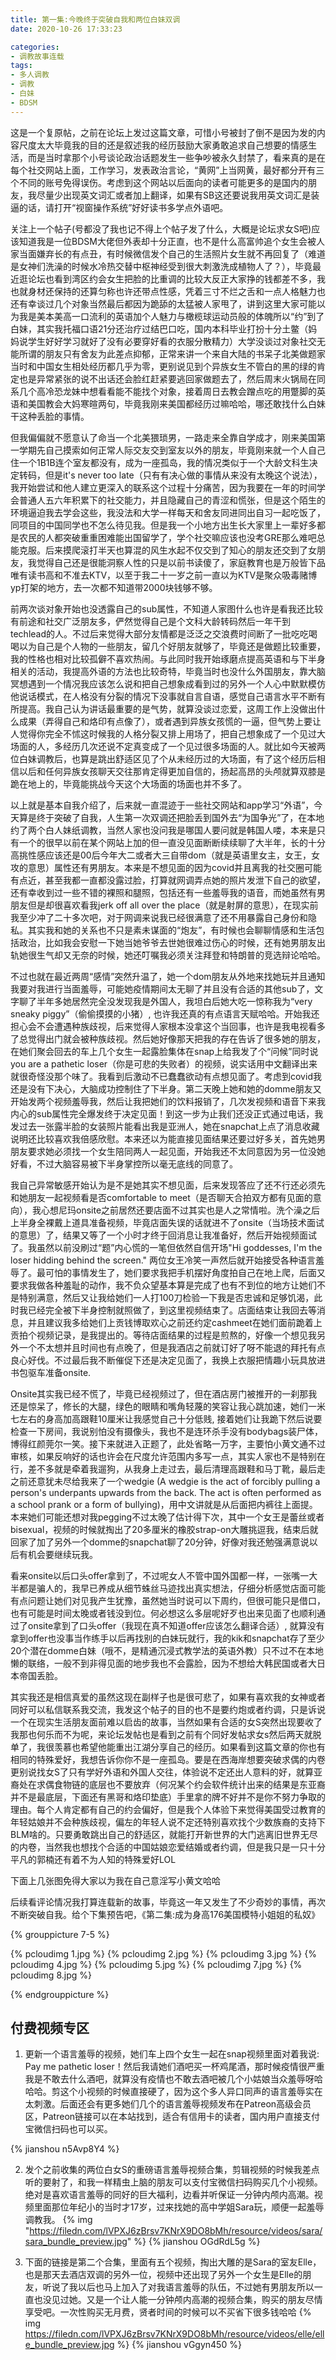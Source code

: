 ```yaml
---
title: 第一集:今晚终于突破自我和两位白妹双调
date: 2020-10-26 17:33:23

categories:
- 调教故事连载
tags:
- 多人调教
- 调教
- 白妹
- BDSM
---
```


这是一个复原帖，之前在论坛上发过这篇文章，可惜小号被封了倒不是因为发的内容尺度太大毕竟我的目的还是叙述我的经历鼓励大家勇敢追求自己想要的情感生活，而是当时拿那个小号谈论政治话题发生一些争吵被永久封禁了，看来真的是在每个社交网站上面，工作学习，发表政治言论，“黄网”上当网黄，最好都分开有三个不同的账号免得误伤。考虑到这个网站以后面向的读者可能更多的是国内的朋友，我尽量少出现英文词汇或者加上翻译，如果有SB这还要说我用英文词汇是装逼的话，请打开“视窗操作系统”好好读书多学点外语吧。

<!-- more -->

关注上一个帖子(号都没了我也记不得上个帖子发了什么，大概是论坛求女S吧)应该知道我是一位BDSM大佬但外表却十分正直，也不是什么高富帅追个女生会被人家当面嫌弃长的有点丑，有时候微信发个自己的生活照片女生就不再回复了（难道是女神们洗澡的时候水冷热交替中枢神经受到很大刺激洗成植物人了？），毕竟最近逛论坛也看到湾区约会女生把脸的比重调的比较大反正大家挣的钱都差不多，我也就身材还保持的还算匀称也许还带点性感，凭着三寸不烂之舌和一点人格魅力也还有幸谈过几个对象当然最后都因为跪舔的太猛被人家甩了，讲到这里大家可能以为我是美本美高一口流利的英语加个人魅力与橄榄球运动员般的体魄所以“约”到了白妹，其实我托福口语21分还治疗过结巴口吃，国内本科毕业打扮十分土鳖（妈妈说学生好好学习就好了没有必要穿好看的衣服分散精力）大学没谈过对象社交无能所谓的朋友只有舍友为此差点抑郁，正常来讲一个来自大陆的书呆子北美做题家当时和中国女生相处经历都几乎为零，更别说见到个异族女生不管白的黑的绿的肯定也是异常紧张的说不出话还会脸红赶紧要逃回家做题去了，然后周末火锅局在同系几个高冷恐龙妹中想看看能不能找个对象，接着周日去教会蹭点吃的用蹩脚的英语和美国教会大妈寒暄两句，毕竟我刚来美国都经历过嘛哈哈，哪还敢找什么白妹干这种丢脸的事情。

但我偏偏就不愿意认了命当一个北美猥琐男，一路走来全靠自学成才，刚来美国第一学期先自己摸索如何正常人际交友交到室友以外的朋友，毕竟刚来就一个人自己住一个1B1B连个室友都没有，成为一座孤岛，我的情况类似于一个大龄文科生决定转码，但是it's never too late（只有有决心做的事情从来没有太晚这个说法），我开始尝试和他人建立更深入的联系这个过程十分痛苦，因为我要在一年的时间学会普通人五六年积累下的社交能力，并且隐藏自己的青涩和慌张，但是这个陌生的环境逼迫我去学会这些，我没法和大学一样每天和舍友同进同出自习一起吃饭了，同项目的中国同学也不怎么待见我。但是我一个小地方出生长大家里上一辈好多都是农民的人都突破重重困难能出国留学了，学个社交嘛应该也没考GRE那么难吧总能克服。后来摸爬滚打半天也算混的风生水起不仅交到了知心的朋友还交到了女朋友，我觉得自己还是很能洞察人性的只是以前书读傻了，家庭教育也是万般皆下品唯有读书高和不准去KTV，以至于我二十一岁之前一直以为KTV是聚众吸毒赌博yp打架的地方，去一次都不知道带2000块钱够不够。

前两次谈对象开始也没透露自己的sub属性，不知道人家图什么也许是看我还比较有前途和社交广泛朋友多，俨然觉得自己是个文科大龄转码然后一年干到techlead的人。不过后来觉得大部分友情都是泛泛之交浪费时间断了一批吃吃喝喝以为自己是个人物的一些朋友，留几个好朋友就够了，毕竟还是做题比较重要，我的性格也相对比较孤僻不喜欢热闹。与此同时我开始琢磨点提高英语和与下半身相关的活动，我提高外语的方法也比较奇特，毕竟当时也没什么外国朋友，靠大脑冥想遇到一个情况我应该怎么说和把自己想象成看到过的另外一个人心中默默模仿他说话模式，在人格没有分裂的情况下没事就自言自语，感觉自己语言水平不断有所提高。我自己认为讲话最重要的是气势，就算没谈过恋爱，这周工作上没做出什么成果（弄得自己和烙印有点像了），或者遇到异族女孩慌的一逼，但气势上要让人觉得你完全不怵这时候我的人格分裂又排上用场了，把自己想象成了一个见过大场面的人，多经历几次还说不定真变成了一个见过很多场面的人。就比如今天被两位白妹调教后，也算是跳出舒适区见了个从未经历过的大场面，有了这个经历后相信以后和任何异族女孩聊天交往那肯定得更加自信的，扬起高昂的头颅就算双膝是跪在地上的，毕竟能挑战今天这个大场面的场面也并不多了。

以上就是基本自我介绍了，后来就一直混迹于一些社交网站和app学习“外语”，今天算是终于突破了自我，人生第一次双调还把脸丢到国外去“为国争光”了，在本地约了两个白人妹纸调教，当然人家也没问我是哪国人要问就是韩国人喽，本来是只有一个的很早以前在某个网站上加的但一直没见面断断续续聊了大半年，长的十分高挑性感应该还是00后今年大二或者大三自带dom（就是英语里女主，女王，女攻的意思）属性还有男朋友。本来是不想见面的因为covid并且离我的社交圈可能有点近，甚至我都一直都没露过脸，打算就网调弄点她的照片发泄下自己的欲望，还有幸收到过一些不错的裸照和腿照，包括还有一些羞辱我的语音，而她虽然有男朋友但是却很喜欢看我jerk off all over the place（就是射屏的意思），在现实前我至少冲了二十多次吧，对于网调来说我已经很满意了还不用暴露自己身份和隐私。其实我和她的关系也不只是素未谋面的“炮友”，有时候也会聊聊情感和生活包括政治，比如我会安慰一下她当她爷爷去世她很难过伤心的时候，还有她男朋友出轨她很生气却又无奈的时候，她还叮嘱我必须关注拜登和特朗普的竞选辩论哈哈。

不过也就在最近两周“感情”突然升温了，她一个dom朋友从外地来找她玩并且通知我要对我进行当面羞辱，可能她疫情期间太无聊了并且没有合适的其他sub了，文字聊了半年多她居然完全没发现我是外国人，我坦白后她大吃一惊称我为“very sneaky piggy”（偷偷摸摸的小猪）, 也许我还真的有点语言天赋哈哈。开始我还担心会不会遭遇种族歧视，后来觉得人家根本没拿这个当回事，也许是我电视看多了总觉得出门就会被种族歧视。然后她好像那天把我的存在告诉了很多她的朋友，在她们聚会回去的车上几个女生一起露脸集体在snap上给我发了个“问候”同时说you are a pathetic loser（你是可悲的失败者）的视频，说实话用中文翻译出来就很奇怪没那个味了。我看到后激动不已蠢蠢欲动有点想见面了。考虑到covid我还是没有下决心，大脑成功控制住了下半身。第二天晚上她和她的domme朋友又开始发两个视频羞辱我，然后让我把她们的饮料报销了，几次发视频和语音下来我内心的sub属性完全爆发终于决定见面！到这一步为止我们还没正式通过电话，我发过去一张露半脸的女装照片能看出我是亚洲人，她在snapchat上点了消息收藏说明还比较喜欢我倍感欣慰。本来还以为能直接见面结果还要过好多关，首先她男朋友要求她必须找一个女生陪同两人一起见面，开始我还不太同意因为另一位没她好看，不过大脑容易被下半身掌控所以毫无底线的同意了。

我自己异常敏感开始认为是不是她其实不想见面，后来发现答应了还不行还必须先和她朋友一起视频看是否comfortable to meet（是否聊天合拍双方都有见面的意向），我心想尼玛onsite之前居然还要店面不过其实也是人之常情啦。洗个澡之后上半身全裸戴上道具准备视频，毕竟店面失误的话就进不了onsite（当场技术面试的意思）了，结果又等了一个小时才终于回消息让我准备好，然后开始视频面试了。我虽然以前没刷过“题”内心慌的一笔但依然自信开场"Hi goddesses, I'm the loser hidding behind the screen." 两位女王冷笑一声然后就开始接受各种语言羞辱了。最可怕的事情发生了，她们要求我把手机摆好角度拍自己在地上爬，后面又要求我做各种羞耻的动作，我不负众望基本算是完成了也有不到位的地方让她们不是特别满意，然后又让我给她们一人打100刀检验一下我是否忠诚和足够饥渴，此时我已经完全被下半身控制就照做了，到这里视频结束了。店面结束让我回去等消息，并且建议我多给她们上贡钱博取欢心之前还约定cashmeet在她们面前跪着上贡拍个视频记录，是我提出的。等待店面结果的过程是煎熬的，好像一个想见我另外一个不太想并且时间也有点晚了，但是我酒店之前就订好了呀不能退的拜托有点良心好伐。不过最后我不断催促下还是决定见面了，我换上衣服把情趣小玩具放进书包驱车准备onsite.

Onsite其实我已经不慌了，毕竟已经视频过了，但在酒店房门被推开的一刹那我还是惊呆了，修长的大腿，绿色的眼睛和嘴角轻蔑的笑容让我心跳加速，她们一米七左右的身高加高跟鞋10厘米让我感觉自己十分低贱, 接着她们让我跪下然后说要检查一下房间，我说别怕没有摄像头，我也不是连环杀手没有bodybags装尸体，博得红颜莞尔一笑。接下来就进入正题了，此处省略一万字，主要怕小黄文通不过审核，如果反响好的话也许会在尺度允许范围内多写一点，其实人家也不是特别在行，差不多就是牵着我遛狗，从我身上走过去，最后清理高跟鞋和马丁靴，最后走之前还意犹未尽给我来了一个wedgie (A wedgie is the act of forcibly pulling a person's underpants upwards from the back. The act is often performed as a school prank or a form of bullying)，用中文讲就是从后面把内裤往上面提。本来她们可能还想对我pegging不过太晚了估计得下次，其中一个女王是蕾丝或者bisexual，视频的时候就掏出了20多厘米的橡胶strap-on大雕挑逗我，结束后就回家了加了另外一个domme的snapchat聊了20分钟，好像对我还勉强满意说以后有机会要继续玩我。

看来onsite以后口头offer拿到了，不过呢女人不管中国外国都一样，一张嘴一大半都是骗人的，我早已养成从细节蛛丝马迹找出真实想法，仔细分析感觉店面可能有点问题让她们对见我产生犹豫，虽然她当时说可以下周约，但很可能只是借口，也有可能是时间太晚或者钱没到位。何必想这么多层呢好歹也出来见面了也顺利通过了onsite拿到了口头offer（我现在真不知道offer应该怎么翻译合适）, 就算没有拿到offer也没事当作练手以后再找别的白妹玩就行，我的kik和snapchat存了至少20个潜在domme白妹（哦不，是精通沉浸式教学法的英语外教）只不过不在本地懒的联络，一般不到非得见面的地步我也不会露脸，因为不想给大韩民国或者大日本帝国丢脸。

其实我还是相信真爱的虽然这现在副样子也是很可悲了，如果有喜欢我的女神或者同好可以私信联系我交流，我发这个帖子的目的也不是要约炮或者约调，只是诉说一个在现实生活朋友面前难以启齿的故事，当然如果有合适的女S突然出现要收了我那也何乐而不为呢，来论坛发帖也是看到之前有个同好发帖求女s然后两天就脱单了，我很羡慕也希望他能重出江湖分享自己的经历。如果看到这篇文章的你也有相同的特殊爱好，我想告诉你你不是一座孤岛。要是在西海岸想要突破求偶的内卷更别说找女S了只有学好外语和外国人交往，体验说不定还出人意料的好，就算亚裔处在求偶食物链的底层也不要放弃（何况某个约会软件统计出来的结果是东亚裔并不是最底层，下面还有黑哥和烙印垫底）手里拿的牌不好并不是你不努力争取的理由。每个人肯定都有自己的约会偏好，但是我个人体验下来觉得美国受过教育的年轻姑娘并不会种族歧视，偏左的年轻人说不定还特别喜欢找个少数族裔的支持下BLM啥的。只要勇敢跳出自己的舒适区，就能打开新世界的大门逃离旧世界无尽的内卷，当然我也想找个合适的中国姑娘恋爱结婚或者约调，但是我只是一只十分平凡的郭楠还有着不为人知的特殊爱好LOL

下面上几张图免得大家以为我在自己意淫写小黄文哈哈

后续看评论情况我打算连载新的故事，毕竟这一年又发生了不少奇妙的事情，再次不断突破自我。给个下集预告吧，《第二集:成为身高176美国模特小姐姐的私奴》


{% grouppicture 7-5 %}

{% pcloudimg 1.jpg %}
{% pcloudimg 2.jpg %}
{% pcloudimg 3.jpg %}
{% pcloudimg 4.jpg %}
{% pcloudimg 5.jpg %}
{% pcloudimg 7.jpg %}
{% pcloudimg 8.jpg %}

{% endgrouppicture %}

## 付费视频专区

1. 更新一个语言羞辱的视频，她们车上四个女生一起在snap视频里面对着我说: Pay me pathetic loser！然后我请她们酒吧买一杯鸡尾酒，那时候疫情很严重我是不敢去什么酒吧，就算没有疫情也不敢去酒吧被几个小姑娘当众羞辱呀哈哈哈。剪这个小视频的时候直接硬了，因为这个多人异口同声的语言羞辱实在太刺激。后面还会有更多她们几个的语言羞辱视频发布在Patreon高级会员区，Patreon链接可以在本站找到，适合有信用卡的读者，国内用户直接支付宝微信扫码也可以买。

{% jianshou n5Avp8Y4 %}

2. 发个之前收集的两位白女S的重磅语言羞辱视频合集，剪辑视频的时候我差点听的要射了，和我一样精虫上脑的朋友可以支付宝微信扫码购买几个小视频。绝对是喜欢语言羞辱的同好的巨大福利，边看并听保证一分钟内颅内高潮。视频里面那位年纪小的当时才17岁，过来找她的高中学姐Sara玩，顺便一起羞辱调教我。
{% img "https://filedn.com/lVPXJ6zBrsv7KNrX9DO8bMh/resource/videos/sara/sara_bundle_preview.jpg" %}
{% jianshou  OGdRdL5g %}

3. 下面的链接是第二个合集，里面有五个视频，掏出大雕的是Sara的室友Elle，也是那天去酒店双调的另外一位，视频中还出现了另外一个女生是Elle的朋友，听说了我以后也马上加入了对我语言羞辱的队伍，不过她有男朋友所以一直也没见过她。又是一个让人能一分钟颅内高潮的视频合集，购买的朋友尽情享受吧。一次性购买无月费，贤者时间的时候可以不买省下很多钱哈哈
{% img https://filedn.com/lVPXJ6zBrsv7KNrX9DO8bMh/resource/videos/elle/elle_bundle_preview.jpg %}
{% jianshou vGgyn450 %}
